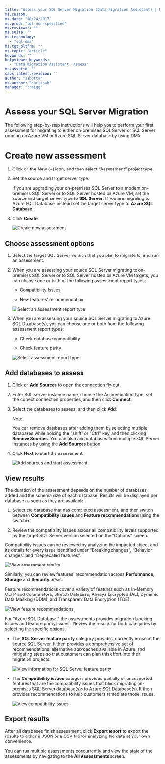 ```yaml
---
title: "Assess your SQL Server Migration (Data Migration Assistant) | Microsoft Docs"
ms.custom: 
ms.date: "08/24/2017"
ms.prod: "sql-non-specified"
ms.reviewer: ""
ms.suite: ""
ms.technology: 
  - "sql-dma"
ms.tgt_pltfrm: ""
ms.topic: "article"
keywords: ""
helpviewer_keywords: 
  - "Data Migration Assistant, Assess"
ms.assetid: ""
caps.latest.revision: ""
author: "sabotta"
ms.author: "carlasab"
manager: "craigg"
---
```


# Assess your SQL Server Migration
The following step-by-step instructions will help you to perform your first assessment for migrating to either on-premises SQL Server or SQL Server running on Azure VM or Azure SQL Server database by using DMA.

# Create new assessment

1.  Click on the New (+) icon, and then select “Assessment” project
    type.

2.  Set the source and target server type.

    If you are upgrading your on-premises SQL Server to a modern
on-premises SQL Server or to SQL Server hosted on Azure VM, set the
source and target server type to **SQL Server**. If you are migrating
to Azure SQL Database, instead set the target server type to **Azure
SQL Database**.

1.  Click **Create**.

    ![Create new assessment](../dma/media/NewAssessment.png)

## Choose assessment options

1.  Select the target SQL Server version that you plan to migrate to,
    and run an assessment.

2.  When you are assessing your source SQL Server migrating to
    on-premises SQL Server or to SQL Server hosted on Azure VM targets,
    you can choose one or both of the following assessment report types:

    -   Compatibility Issues

    -   New features’ recommendation

       ![Select an assessment report type](../dma/media/AssessmentTypes.png)

1.  When you are assessing your source SQL Server migrating to Azure SQL
    Database(s), you can choose one or both from the following
    assessment report types:

    -   Check database compatibility

    -   Check feature parity

       ![Select assessment report type](../dma/media/AssessmentTypes_Azure.png)

## Add databases to assess

1.  Click on **Add Sources** to open the connection fly-out.

2.  Enter SQL server instance name, choose the Authentication type, set
    the correct connection properties, and then click **Connect**.

3.  Select the databases to assess, and then click **Add**.

    > [!NOTE] 
    > You can remove databases after adding them by selecting
    > multiple databases while holding the "shift" or "Ctrl" key, and then
    > clicking **Remove Sources**. You can also add databases from multiple
    > SQL Server instances by using the **Add Sources** button.

1.  Click **Next** to start the assessment.

    ![Add sources and start assessment](../dma/media/SelectDatabase.png)

## View results

The duration of the assessment depends on the number of databases added and the schema size of each database. Results will be displayed per database as soon as they are available.

1.  Select the database that has completed assessment, and then switch
    between **Compatibility issues** and **Feature recommendations**
    using the switcher.

2.  Review the compatibility issues across all compatibility levels
    supported by the target SQL Server version selected on the "Options"
    screen.

Compatibility issues can be reviewed by analyzing the impacted object and its details for every issue identified under “Breaking changes”, “Behavior changes” and “Deprecated features”.

![View assessment results](../dma/media/ReviewResults.png)

Similarly, you can review features’ recommendation across **Performance**, **Storage** and **Security** areas.

Feature recommendations cover a variety of features such as In-Memory OLTP and Columnstore, Stretch Database, Always Encrypted (AE), Dynamic Data Masking (DDM), and Transparent Data Encryption (TDE).

![View feature recommendations](../dma/media/FeatureRecommendations.png)

For "Azure SQL Database," the assessments provides migration blocking issues and feature parity issues.  Review the results for both categories by selecting the specific options.

- The **SQL Server feature parity** category provides, currently in use at the source SQL Server. It then provides a comprehensive set of recommendations, alternative approaches available in Azure, and mitigating steps so that customers can plan this effort into their migration projects.

  ![View information for SQL Server feature parity](../dma/media/SQLFeatureParity.png)

- The **Compatibility issues** category provides partially or unsupported features that are the compatibility issues that block migrating on-premises SQL Server database(s)s to Azure SQL Database(s). It then provides recommendations to help customers remediate those issues.

  ![View compatibility issues](../dma/media/CompatibilityIssues.png)

## Export results

After all databases finish assessment, click **Export report** to export the results to either a JSON or a CSV file for analyzing the data at your own convenience.

You can run multiple assessments concurrently and view the state of the assessments by navigating to the **All Assessments** screen.
